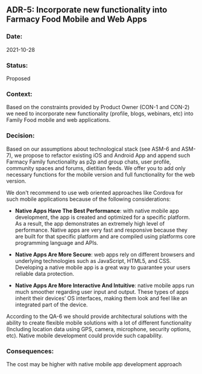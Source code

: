 ## ADR-5: Incorporate new functionality into Farmacy Food Mobile and Web Apps

### Date:
2021-10-28

### Status:
Proposed

### Context:
Based on the constraints provided by Product Owner (CON-1 and CON-2) we need to incorporate new functionality (profile, blogs, webinars, etc) into Family Food mobile and web applications. 

### Decision:
Based on our assumptions about technological stack (see ASM-6 and ASM-7), we propose to refactor existing iOS and Android App and append such Farmacy Family functionality as p2p and group chats, user profile, community spaces and forums, dietitian feeds. We offer you to add only necessary functions for the mobile version and full functionality for the web version.

We don't recommend to use web oriented approaches like Cordova for such mobile applications because of the following considerations:

* **Native Apps Have The Best Performance**: with native mobile app development, the app is created and optimized for a specific platform. As a result, the app demonstrates an extremely high level of performance. Native apps are very fast and responsive because they are built for that specific platform and are compiled using platforms core programming language and APIs. 

* **Native Apps Are More Secure**: web apps rely on different browsers and underlying technologies such as JavaScript, HTML5, and CSS. Developing a native mobile app is a great way to guarantee your users reliable data protection.

* **Native Apps Are More Interactive And Intuitive**: native mobile apps run much smoother regarding user input and output. These types of apps inherit their devices’ OS interfaces, making them look and feel like an integrated part of the device.

According to the QA-6 we should provide architectural solutions with the ability to create flexible mobile solutions with a lot of different functionality (Including location data using GPS, camera, microphone, security options, etc). Native mobile development could provide such capability.

### Consequences:
The cost may be higher with native mobile app development approach